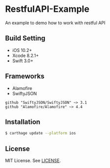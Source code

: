 # RestfulAPI-Example
An example to demo how to work with restful API

## Build Setting
* iOS 10.2+
* Xcode 8.2.1+
* Swift 3.0+

## Frameworks
* Alamofire
* SwiftyJSON

```
github "SwiftyJSON/SwiftyJSON" ~> 3.1
github "Alamofire/Alamofire" ~> 4.4
```

## Installation
```bash
$ carthage update --platform ios
```

## License

MIT License. See [LICENSE](LICENSE).